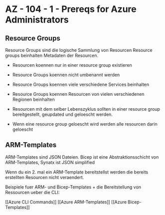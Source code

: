 # AZ - 104 - 1 - Prereqs for Azure Administrators

## Resource Groups 

Resource Groups sind die logische Sammlung von Resourcen
Resource groups beinhalten Metadaten der Resourcen. 

- Resourcen koennen nur in einer resource group existieren
- Resource Groups koennen nicht umbenannt werden
- Resource Groups koennen viele verschiedene Services beinhalten
- Resource Groups koennen Resourcen von vielen verschiedenen Regionen beinhalten

- Resourcen mit dem selber Lebenszyklus sollten in einer resource group bereitgestellt, geupdated und geloescht werden.
- Wenn eine resource group geloescht wird werden alle resourcen darin geloescht

## ARM-Templates

ARM-Templates sind JSON Dateien.
Bicep ist eine Abstraktionsschicht von ARM-Templates, Synatx ist JSON simplified

Wenn du ein 2. mal ein ARM-Template bereitstellst werden die bereits erstellten Resourcen nicht veraendert.

Beispiele fuer ARM- und Bicep-Templates + die Bereitstellung von Ressourcen ueber die CLI:

[[Azure CLI Commands]]
[[Azure ARM-Templates]]
[[Azure Bicep-Templates]]